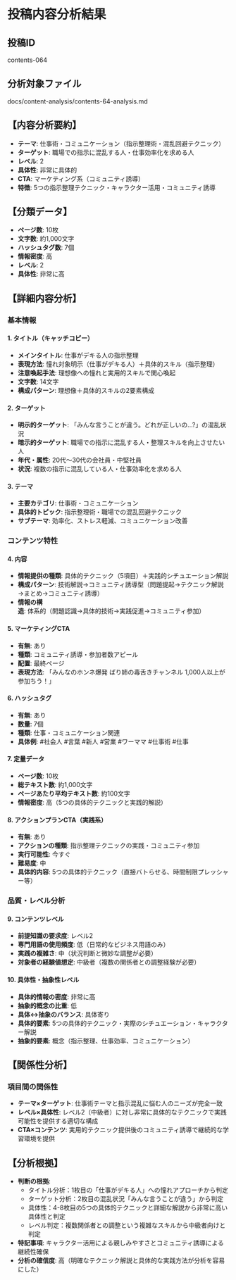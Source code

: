 # 投稿内容分析結果

## 投稿ID
contents-064

## 分析対象ファイル
docs/content-analysis/contents-64-analysis.md

## 【内容分析要約】
- **テーマ**: 仕事術・コミュニケーション（指示整理術・混乱回避テクニック）
- **ターゲット**: 職場での指示に混乱する人・仕事効率化を求める人
- **レベル**: 2
- **具体性**: 非常に具体的
- **CTA**: マーケティング系（コミュニティ誘導）
- **特徴**: 5つの指示整理テクニック・キャラクター活用・コミュニティ誘導

## 【分類データ】
- **ページ数**: 10枚
- **文字数**: 約1,000文字
- **ハッシュタグ数**: 7個
- **情報密度**: 高
- **レベル**: 2
- **具体性**: 非常に高

## 【詳細内容分析】

### 基本情報
#### 1. タイトル（キャッチコピー）
- **メインタイトル**: 仕事がデキる人の指示整理
- **表現方法**: 憧れ対象明示（仕事がデキる人）＋具体的スキル（指示整理）
- **注意喚起手法**: 理想像への憧れと実用的スキルで関心喚起
- **文字数**: 14文字
- **構成パターン**: 理想像＋具体的スキルの2要素構成

#### 2. ターゲット
- **明示的ターゲット**: 「みんな言うことが違う。どれが正しいの...?」の混乱状況
- **暗示的ターゲット**: 職場での指示に混乱する人・整理スキルを向上させたい人
- **年代・属性**: 20代〜30代の会社員・中堅社員
- **状況**: 複数の指示に混乱している人・仕事効率化を求める人

#### 3. テーマ
- **主要カテゴリ**: 仕事術・コミュニケーション
- **具体的トピック**: 指示整理術・職場での混乱回避テクニック
- **サブテーマ**: 効率化、ストレス軽減、コミュニケーション改善

### コンテンツ特性
#### 4. 内容
- **情報提供の種類**: 具体的テクニック（5項目）＋実践的シチュエーション解説
- **構成パターン**: 技術解説→コミュニティ誘導型（問題提起→テクニック解説→まとめ→コミュニティ誘導）
- **情報の構造**: 体系的（問題認識→具体的技術→実践促進→コミュニティ参加）

#### 5. マーケティングCTA
- **有無**: あり
- **種類**: コミュニティ誘導・参加者数アピール
- **配置**: 最終ページ
- **表現方法**: 「みんなのホンネ爆発 ばり姉の毒舌きチャンネル 1,000人以上が参加ちう！」

#### 6. ハッシュタグ
- **有無**: あり
- **数量**: 7個
- **種類**: 仕事・コミュニケーション関連
- **具体例**: #社会人 #言葉 #新人 #営業 #ワーママ #仕事術 #仕事

#### 7. 定量データ
- **ページ数**: 10枚
- **総テキスト数**: 約1,000文字
- **ページあたり平均テキスト数**: 約100文字
- **情報密度**: 高（5つの具体的テクニックと実践的解説）

#### 8. アクションプランCTA（実践系）
- **有無**: あり
- **アクションの種類**: 指示整理テクニックの実践・コミュニティ参加
- **実行可能性**: 今すぐ
- **難易度**: 中
- **具体的内容**: 5つの具体的テクニック（直接バトらせる、時間制限プレッシャー等）

### 品質・レベル分析
#### 9. コンテンツレベル
- **前提知識の要求度**: レベル2
- **専門用語の使用頻度**: 低（日常的なビジネス用語のみ）
- **実践の複雑さ**: 中（状況判断と微妙な調整が必要）
- **対象者の経験値想定**: 中級者（複数の関係者との調整経験が必要）

#### 10. 具体性・抽象性レベル
- **具体的情報の密度**: 非常に高
- **抽象的概念の比重**: 低
- **具体↔抽象のバランス**: 具体寄り
- **具体的要素**: 5つの具体的テクニック・実際のシチュエーション・キャラクター解説
- **抽象的要素**: 概念（指示整理、仕事効率、コミュニケーション）

## 【関係性分析】
### 項目間の関係性
- **テーマ×ターゲット**: 仕事術テーマと指示混乱に悩む人のニーズが完全一致
- **レベル×具体性**: レベル2（中級者）に対し非常に具体的なテクニックで実践可能性を提供する適切な構成
- **CTA×コンテンツ**: 実用的テクニック提供後のコミュニティ誘導で継続的な学習環境を提供

## 【分析根拠】
- **判断の根拠**: 
  - タイトル分析：1枚目の「仕事がデキる人」への憧れアプローチから判定
  - ターゲット分析：2枚目の混乱状況「みんな言うことが違う」から判定
  - 具体性：4-8枚目の5つの具体的テクニックと詳細な解説から非常に高い具体性と判定
  - レベル判定：複数関係者との調整という複雑なスキルから中級者向けと判定
- **特記事項**: キャラクター活用による親しみやすさとコミュニティ誘導による継続性確保
- **分析の確信度**: 高（明確なテクニック解説と具体的な実践方法が分析を容易にした）